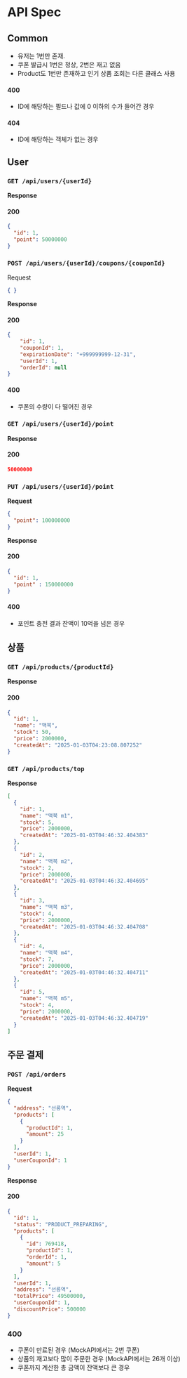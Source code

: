 # API Spec

## Common
* 유저는 1번만 존재.
* 쿠폰 발급시 1번은 정상, 2번은 재고 없음
* Product도 1번만 존재하고 인기 상품 조회는 다른 클래스 사용

#### 400
* ID에 해당하는 필드나 값에 0 이하의 수가 들어간 경우

#### 404
* ID에 해당하는 객체가 없는 경우

## User

### `GET /api/users/{userId}`

**Response**
#### 200
```json
{
  "id": 1,
  "point": 50000000
}
```

### `POST /api/users/{userId}/coupons/{couponId}`
Request
```json
{ }
```
**Response**
#### 200
```json
{
    "id": 1,
    "couponId": 1,
    "expirationDate": "+999999999-12-31",
    "userId": 1,
    "orderId": null
}
```
#### 400
- 쿠폰의 수량이 다 떨어진 경우


### `GET /api/users/{userId}/point`

**Response**
#### 200
```json
50000000
```


### `PUT /api/users/{userId}/point`

**Request**
```json
{
  "point": 100000000
}
```

**Response**
#### 200
```json
{
  "id": 1,
  "point" : 150000000
}
```

#### 400
* 포인트 충전 결과 잔액이 10억을 넘은 경우

## 상품

### `GET /api/products/{productId}`

**Response**
#### 200
```json
{
  "id": 1,
  "name": "맥북",
  "stock": 50,
  "price": 2000000,
  "createdAt": "2025-01-03T04:23:08.807252"
}
```

### `GET /api/products/top`
**Response**
```json
[
  {
    "id": 1,
    "name": "맥북 m1",
    "stock": 5,
    "price": 2000000,
    "createdAt": "2025-01-03T04:46:32.404383"
  },
  {
    "id": 2,
    "name": "맥북 m2",
    "stock": 2,
    "price": 2000000,
    "createdAt": "2025-01-03T04:46:32.404695"
  },
  {
    "id": 3,
    "name": "맥북 m3",
    "stock": 4,
    "price": 2000000,
    "createdAt": "2025-01-03T04:46:32.404708"
  },
  {
    "id": 4,
    "name": "맥북 m4",
    "stock": 7,
    "price": 2000000,
    "createdAt": "2025-01-03T04:46:32.404711"
  },
  {
    "id": 5,
    "name": "맥북 m5",
    "stock": 4,
    "price": 2000000,
    "createdAt": "2025-01-03T04:46:32.404719"
  }
]
```

## 주문 결제

### `POST /api/orders`
**Request**
```json
{
  "address": "선릉역",
  "products": [
    {
      "productId": 1,
      "amount": 25
    }
  ],
  "userId": 1,
  "userCouponId": 1
}
```

**Response**
#### 200
```json
{
  "id": 1,
  "status": "PRODUCT_PREPARING",
  "products": [
    {
      "id": 769418,
      "productId": 1,
      "orderId": 1,
      "amount": 5
    }
  ],
  "userId": 1,
  "address": "선릉역",
  "totalPrice": 49500000,
  "userCouponId": 1,
  "discountPrice": 500000
}
```

### 400
* 쿠폰이 만료된 경우 (MockAPI에서는 2번 쿠폰)
* 상품의 재고보다 많이 주문한 경우 (MockAPI에서는 26개 이상)
* 쿠폰까지 계산한 총 금액이 잔액보다 큰 경우

